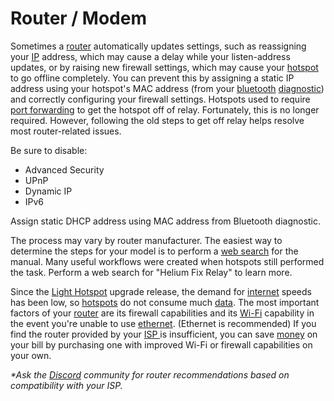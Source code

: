 # Router / Modem

Sometimes a [router](../../helium-glossary.md#router) automatically updates settings, such as reassigning your [IP](../../helium-glossary.md#ip) address, which may cause a delay while your listen-address updates, or by raising new firewall settings, which may cause your [hotspot](../../helium-glossary.md#hotspot) to go offline completely. You can prevent this by assigning a static IP address using your hotspot's MAC address (from your [bluetooth](../../helium-glossary.md#bluetooth) [diagnostic](../../helium-glossary.md#diagnostic)) and correctly configuring your firewall settings. Hotspots used to require [port forwarding](../../helium-glossary.md#port-forwarding) to get the hotspot off of relay. Fortunately, this is no longer required. However, following the old steps to get off relay helps resolve most router-related issues.

Be sure to disable:

* Advanced Security
* UPnP
* Dynamic IP
* IPv6

Assign static DHCP address using MAC address from Bluetooth diagnostic.

The process may vary by router manufacturer. The easiest way to determine the steps for your model is to perform a [web search](../../helium-glossary.md#web-search) for the manual. Many useful workflows were created when hotspots still performed the task. Perform a web search for "Helium Fix Relay" to learn more.

Since the [Light Hotspot](../../helium-glossary.md#light-hotspots) upgrade release, the demand for [internet](../../helium-glossary.md#internet) speeds has been low, so [hotspots](../../helium-glossary.md#hotspot) do not consume much [data](../../helium-glossary.md#data). The most important factors of your [router](../../helium-glossary.md#router) are its firewall capabilities and its [Wi-Fi](../../helium-glossary.md#wi-fi) capability in the event you're unable to use [ethernet](../../helium-glossary.md#ethernet). (Ethernet is recommended) If you find the router provided by your [ISP ](../../helium-glossary.md#isp)is insufficient, you can save [money](../../helium-glossary.md#money) on your bill by purchasing one with improved Wi-Fi or firewall capabilities on your own.

_\*Ask the_ [_Discord_](../../helium-glossary.md#discord) _community for router recommendations based on compatibility with your ISP._
